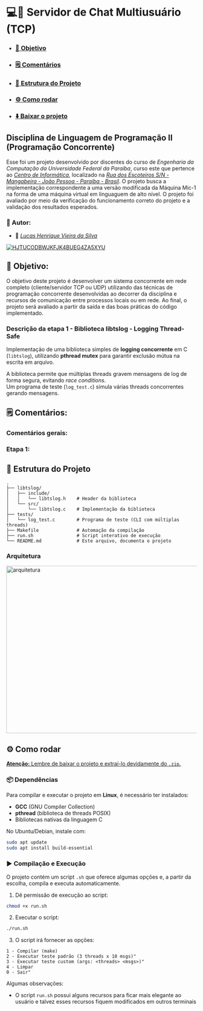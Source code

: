# 	:computer::speech_balloon: Servidor de Chat Multiusuário (TCP)

- ### [:dart: Objetivo](#dart-objetivo-1)
- ### [:spiral_notepad: Comentários](#spiral_notepad-comentários-1)
- ### [:open_file_folder: Estrutura do Projeto](#open_file_folder-estrutura-do-projeto-1)
- ### [:gear: Como rodar](#gear-como-rodar-1)
- ### [:arrow_down: Baixar o projeto](https://github.com/hvslucas/Servidor-de-Chat/archive/refs/heads/main.zip)

## Disciplina de Linguagem de Programação II (Programação Concorrente)

Esse foi um projeto desenvolvido por discentes do curso de *Engenharia da Computação da Universidade Federal da Paraíba*, curso este que pertence ao *[Centro de Informática](http://ci.ufpb.br/)*, localizado na *[Rua dos Escoteiros S/N - Mangabeira - João Pessoa - Paraíba - Brasil](https://g.co/kgs/xobLzCE)*. O projeto busca a implementação correspondente a uma versão modificada da Máquina Mic-1 na forma de uma máquina virtual em linguaguem de alto nível. O projeto foi avaliado por meio da verificação do funcionamento correto do projeto e a validação dos resultados esperados. 

### :speech_balloon: Autor:

-  :link:  *[Lucas Henrique Vieira da Silva](https://github.com/hvslucas)*

[![HJTUCODBWJKFJK4BUEG4ZA5XYU](https://github.com/user-attachments/assets/209319ab-fdd7-44b9-b73a-7badddcf1fd8)](#computerspeech_balloon-servidor-de-chat-multiusuário-tcp)


## :dart: Objetivo:

O objetivo deste projeto é desenvolver um sistema concorrente em rede completo (cliente/servidor TCP ou UDP) utilizando das técnicas de programação concorrente desenvolvidas ao decorrer da disciplina e recursos de comunicação entre processos locais ou em rede. Ao final, o projeto será avaliado a partir da saída e das boas práticas do código implementado.

### Descrição da etapa 1 - Biblioteca libtslog - Logging Thread-Safe

Implementação de uma biblioteca simples de **logging concorrente** em C (`libtslog`), utilizando **pthread mutex** para garantir exclusão mútua na escrita em arquivo.  

A biblioteca permite que múltiplas threads gravem mensagens de log de forma segura, evitando *race conditions*.  
Um programa de teste (`log_test.c`) simula várias threads concorrentes gerando mensagens.


## :spiral_notepad: Comentários:

### Comentários gerais:  

### Etapa 1:

## :open_file_folder: Estrutura do Projeto


```
.
├── libtslog/
│   ├── include/
│   │   └── libtslog.h    # Header da biblioteca
│   └── src/
│       └── libtslog.c    # Implementação da biblioteca
├── tests/
│   └── log_test.c        # Programa de teste (CLI com múltiplas threads)
├── Makefile              # Automação da compilação
├── run.sh                # Script interativo de execução
└── README.md             # Este arquivo, documenta o projeto
```

### Arquitetura

[<img width="525" height="443" alt="arquitetura" src="https://github.com/user-attachments/assets/1ef93080-4b0d-440d-9689-a27adfda829f" />](#computerspeech_balloon-servidor-de-chat-multiusuário-tcp)

## :gear: Como rodar

[**Atenção:** Lembre de baixar o projeto e extraí-lo devidamente do `.zip`.](#computerspeech_balloon-servidor-de-chat-multiusuário-tcp)

### :package: Dependências

Para compilar e executar o projeto em **Linux**, é necessário ter instalados:

- **GCC** (GNU Compiler Collection)
- **pthread** (biblioteca de threads POSIX)
- Bibliotecas nativas da linguagem C

No Ubuntu/Debian, instale com:
```bash
sudo apt update
sudo apt install build-essential
```

### :arrow_forward: Compilação e Execução 

O projeto contém um script `.sh` que oferece algumas opções e, a partir da escolha, compila e executa automaticamente.

1. Dê permissão de execução ao script:

```bash
chmod +x run.sh
```

2. Executar o script:

```bash
./run.sh
```

3. O script irá fornecer as opções:
```
1 - Compilar (make)
2 - Executar teste padrão (3 threads x 10 msgs)"
3 - Executar teste custom (args: <threads> <msgs>)"
4 - Limpar
0 - Sair"
```

Algumas observações: 
- O script `run.sh` possui alguns recursos para ficar mais elegante ao usuário e talvez esses recursos fiquem modificados em outros terminais
